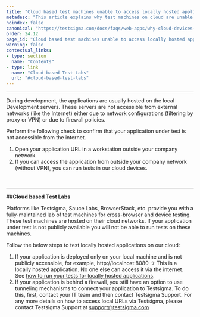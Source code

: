 ```yaml
---
title: "Cloud based test machines unable to access locally hosted applications"
metadesc: "This article explains why test machines on cloud are unable to access locally hosted applications."
noindex: false
canonical: "https://testsigma.com/docs/faqs/web-apps/why-cloud-devices-cannot-access-local-apps/"
order: 24.12
page_id: "Cloud based test machines unable to access locally hosted applications"
warning: false
contextual_links:
- type: section
  name: "Contents"
- type: link
  name: "Cloud based Test Labs"
  url: "#cloud-based-test-labs"
---
```


---

 
During development, the applications are usually hosted on the local Development servers. These servers are not accessible from external networks (like the Internet) either due to network configurations (filtering by proxy or VPN) or due to firewall policies. 
 
Perform the following check to confirm that your application under test is not accessible from the internet.
1. Open your application URL in a workstation outside your company network.
2. If you can access the application from outside your company network (without VPN), you can run tests in our cloud devices. 

<br>

---
##**Cloud based Test Labs**

Platforms like Testsigma,  Sauce Labs, BrowserStack, etc. provide you with a fully-maintained lab of test machines for cross-browser and device testing. These test machines are hosted on their cloud networks. If your application under test is not publicly available you will not be able to run tests on these machines.

Follow the below steps to test locally hosted applications on our cloud:
1. If your application is deployed only on your local machine and is not publicly accessible, for example, http://localhost:8080 -> This is a locally hosted application. No one else can access it via the internet. See [how to run your tests for locally hosted applications](https://testsigma.com/docs/runs/test-locally-hosted-applications/).
2. If your application is behind a firewall, you still have an option to use tunneling mechanisms to connect your application to Testsigma. To do this, first, contact your IT team and then contact Testsigma Support. For any more details on how to access local URLs via Testsigma, please contact Testsigma Support at [support@testsigma.com](mailto:support@testsigma.com)   